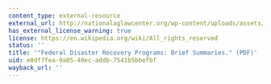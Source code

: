 ```yaml
---
content_type: external-resource
external_url: http://nationalaglawcenter.org/wp-content/uploads/assets/crs/RL31734.pdf
has_external_license_warning: true
license: https://en.wikipedia.org/wiki/All_rights_reserved
status: ''
title: '"Federal Disaster Recovery Programs: Brief Summaries." (PDF)'
uid: e0df7fea-9a05-40ec-addb-7541b5bbefbf
wayback_url: ''
---
```

